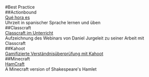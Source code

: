 #Best Practice  
##Actionbound  
[Qué hora es](https://de.actionbound.com/bound/quehoraes)  
Uhrzeit in spanischer Sprache lernen und üben  
##Classcraft  
[Classcraft im Unterricht](https://lancelot.adobeconnect.com/_a875817169/p8v33mybry9/?launcher=false&fcsContent=true&pbMode=normal)  
Aufzeichnung des Webinars von Daniel Jurgeleit zu seiner Arbeit mit Classcraft  
##Kahoot  
[Gamifizierte Verständnisüberprüfung mit Kahoot](http://monika-heusinger.info/blog/kahoot)  
##Minecraft  
[HamCraft](https://youtu.be/LHH_nOvO_Tk)  
A Minecraft version of Shakespeare's Hamlet
